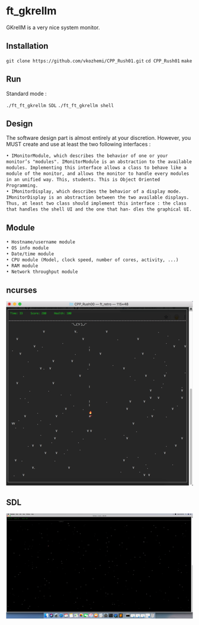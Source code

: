 # ft_gkrellm

GKrellM is a very nice system monitor.

## Installation

`git clone https://github.com/vkozhemi/CPP_Rush01.git`
`cd CPP_Rush01`
`make`

## Run

Standard mode : 

`./ft_ft_gkrellm SDL`
`./ft_ft_gkrellm shell`

## Design
The software design part is almost entirely at your discretion. However, you MUST create and use at least the two following interfaces :

	• IMonitorModule, which describes the behavior of one or your monitor’s "modules". IMonitorModule is an abstraction to the available modules. Implementing this interface allows a class to behave like a module of the monitor, and allows the monitor to handle every modules in an unified way. This, students. This is Object Oriented Programming.
	• IMonitorDisplay, which describes the behavior of a display mode. IMonitorDisplay is an abstraction between the two available displays. Thus, at least two class should implement this interface : the class that handles the shell UI and the one that han- dles the graphical UI.


## Module
	• Hostname/username module 
	• OS info module
	• Date/time module
	• CPU module (Model, clock speed, number of cores, activity, ...) 
	• RAM module
	• Network throughput module

## ncurses
![Image alt](https://github.com/vkozhemi/CPP_Rush00/raw/master/img/1.png)

## SDL
![Image alt](https://github.com/vkozhemi/CPP_Rush00/raw/master/img/2.gif)
